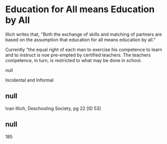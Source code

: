 # Education for All means Education by All

Illich writes that, "Both the exchange of skills and matching of partners are based on the assumption that education for all means education by all."

Currently "the equal right of each man to exercise his competence to learn and to instruct is noe pre-empted by certified teachers. The teachers competence, in turn, is restricted to what may be done in school. 

null

Incidental and Informal

## null

Ivan Illich, Deschooling Society, pg 22 [ID 53]

## null

185
